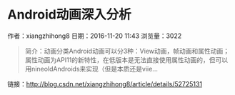 # Android动画深入分析
作者：xiangzhihong8
日期：2016-11-20 11:43
浏览量：3022
> 简介：动画分类Android动画可以分3种：View动画，帧动画和属性动画；属性动画为API11的新特性，在低版本是无法直接使用属性动画的，但可以用nineoldAndroids来实现（但是本质还是viie...

 链接：http://blog.csdn.net/xiangzhihong8/article/details/52725131
